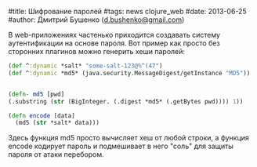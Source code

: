 #title: Шифрование паролей
#tags: news clojure_web
#date: 2013-06-25
#author: Дмитрий Бушенко (d.bushenko@gmail.com)

В web-приложениях частенько приходится создавать систему аутентификации на основе пароля. Вот пример как просто без сторонних плагинов можно генерить хеши паролей:

```clojure
(def ^:dynamic *salt* "some-salt-123@%^(47")
(def ^:dynamic *md5* (java.security.MessageDigest/getInstance "MD5"))


(defn- md5 [pwd]
(.substring (str (BigInteger. (.digest *md5* (.getBytes pwd)))) 1))

(defn encode [data]
  (md5 (str *salt* data)))
```

Здесь функция md5 просто вычисляет хеш от любой строки, а функция encode кодирует пароль и подмешивает в него "соль" для защиты пароля от атаки перебором.


